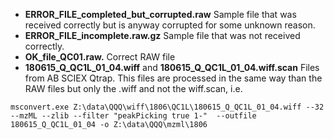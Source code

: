- **ERROR_FILE_completed_but_corrupted.raw** Sample file that was received correctly but is anyway corrupted for some unknown reason.</br> 
- **ERROR_FILE_incomplete.raw.gz** Sample file that was not received correctly.</br>
- **OK_file_QC01.raw.** Correct RAW file</br> 
- **180615_Q_QC1L_01_04.wiff** and **180615_Q_QC1L_01_04.wiff.scan** Files from AB SCIEX Qtrap. This files are processed in the same way than the RAW files but only the .wiff and not the wiff.scan, i.e.</br> 

```
msconvert.exe Z:\data\QQQ\wiff\1806\QC1L\180615_Q_QC1L_01_04.wiff --32 --mzML --zlib --filter "peakPicking true 1-"  --outfile 180615_Q_QC1L_01_04 -o Z:\data\QQQ\mzml\1806
```
